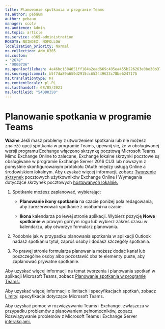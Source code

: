 ```yaml
---
title: Planowanie spotkania w programie Teams
ms.author: pebaum
author: pebaum
manager: scotv
ms.audience: Admin
ms.topic: article
ms.service: o365-administration
ROBOTS: NOINDEX, NOFOLLOW
localization_priority: Normal
ms.collection: Adm_O365
ms.custom:
- "2678"
- "9000736"
ms.openlocfilehash: 4e46bc1384051ff184a2ead669c495ea455b226263e0be30b37a339151d810a4
ms.sourcegitcommit: b5f7da89a650d2915dc652449623c78be6247175
ms.translationtype: MT
ms.contentlocale: pl-PL
ms.lasthandoff: 08/05/2021
ms.locfileid: "54090350"
---
```

# <a name="schedule-a-meeting-in-teams"></a>Planowanie spotkania w programie Teams

**Ważne** Jeśli masz problemy z utworzeniem spotkania lub nie możesz znaleźć opcji spotkania w programie Teams, upewnij się, że w obsługiwanej wersji programu Exchange włączono skrzynkę pocztową Microsoft Teams. Mimo Exchange Online to zalecane, Exchange lokalne skrzynki pocztowe są obsługiwane w programie Exchange Server 2016 CU3 lub nowszym z pomyślnie skonfigurowanym protokołu OAuth między usługą Online a środowiskiem lokalnym. Aby uzyskać więcej informacji, zobacz [Tworzenie skrzynek](https://docs.microsoft.com/exchange/recipients-in-exchange-online/create-user-mailboxes) pocztowych użytkowników Exchange Online i Wymagania dotyczące skrzynek pocztowych [hostowanych lokalnie.](https://docs.microsoft.com/microsoftteams/exchange-teams-interact#requirements-for-mailboxes-hosted-on-premises) 

1. Spotkanie możesz zaplanować, wybierając:

    - **Planowanie ikony spotkania** na czacie poniżej pola redagowania, aby zarezerwować spotkanie z osobami na czacie.

    - **Ikona** kalendarza po lewej stronie aplikacji. Wybierz pozycję **Nowe spotkanie** w prawym górnym rogu lub wybierz zakres czasu w kalendarzu, aby otworzyć formularz planowania.

2. Podobnie jak w przypadku planowania spotkania w aplikacji Outlook nadasz spotkaniu tytuł, zaproś osoby i dodasz szczegóły spotkania.

3. Po prawej stronie formularza planowania możesz dodać kanał lub poszczególne osoby albo pozostawić oba te elementy puste, aby zaplanować prywatne spotkanie.

Aby uzyskać więcej informacji na temat tworzenia i planowania spotkań w aplikacji Microsoft Teams, zobacz [Planowanie spotkania w programie Teams.](https://support.office.com/article/Schedule-a-meeting-in-Teams-943507a9-8583-4c58-b5d2-8ec8265e04e5)

Aby uzyskać więcej informacji o limitach i specyfikacjach spotkań, zobacz [Limity](https://docs.microsoft.com/microsoftteams/limits-specifications-teams#meetings-and-calls)i specyfikacje dotyczące Microsoft Teams.

Aby uzyskać pomoc w rozwiązywaniu Teams i Exchange, zwłaszcza w przypadku problemów z planowaniem pełnomocników, zobacz Rozwiązywanie problemów z Microsoft Teams i Exchange Server [interakcjami.](https://docs.microsoft.com/microsoftteams/troubleshoot/known-issues/teams-exchange-interaction-issue)